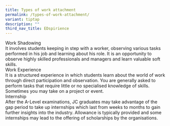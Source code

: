 ```yaml
---
title: Types of work attachment
permalink: /types-of-work-attachment/
variant: tiptap
description: ""
third_nav_title: EDspirience
---
```

<p></p>
<div class="isomer-card-grid">
<div class="isomer-card">
<div class="isomer-card-body">
<div class="isomer-card-title">Work Shadowing</div>
<div class="isomer-card-description">It involves students keeping in step with a worker, observing various
tasks performed in his job and learning about his role. It is an opportunity
to observe highly skilled professionals and managers and learn valuable
soft skills.</div>
</div>
</div>
<div class="isomer-card">
<div class="isomer-card-body">
<div class="isomer-card-title">Work Experience</div>
<div class="isomer-card-description">It is a structured experience in which students learn about the world
of work through direct participation and observation. You are generally
asked to perform tasks that require little or no specialised knowledge
of skills. Sometimes you may take on a project or event.</div>
</div>
</div>
<div class="isomer-card">
<div class="isomer-card-body">
<div class="isomer-card-title">Internship</div>
<div class="isomer-card-description">After the A-Level examinations, JC graduates may take advantage of the
gap period to take up internships which last from weeks to months to gain
further insights into the industry. Allowance is typically provided and
some internships may lead to the offering of scholarships by the organisations.</div>
</div>
</div>
</div>
<p></p>